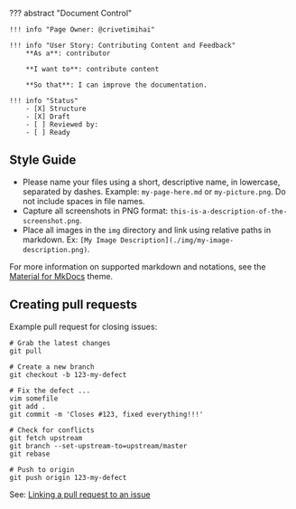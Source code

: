 ??? abstract "Document Control"

    !!! info "Page Owner: @crivetimihai"

    !!! info "User Story: Contributing Content and Feedback"
        **As a**: contributor

        **I want to**: contribute content

        **So that**: I can improve the documentation.

    !!! info "Status"
        - [X] Structure
        - [X] Draft
        - [ ] Reviewed by:
        - [ ] Ready

Style Guide
------------

- Please name your files using a short, descriptive name, in lowercase, separated by dashes. Example: `my-page-here.md` or `my-picture.png`. Do not include spaces in file names.
- Capture all screenshots in PNG format: `this-is-a-description-of-the-screenshot.png`.
- Place all images in the `img` directory and link using relative paths in markdown. Ex: `[My Image Description](./img/my-image-description.png)`.

For more information on supported markdown and notations, see the [Material for MkDocs](https://squidfunk.github.io/mkdocs-material/extensions/admonition/) theme.

Creating pull requests
-----------------------

Example pull request for closing issues:

```
# Grab the latest changes
git pull

# Create a new branch
git checkout -b 123-my-defect

# Fix the defect ...
vim somefile
git add .
git commit -m 'Closes #123, fixed everything!!!'

# Check for conflicts
git fetch upstream
git branch --set-upstream-to=upstream/master
git rebase

# Push to origin
git push origin 123-my-defect
```

See: [Linking a pull request to an issue](https://help.github.com/en/github/managing-your-work-on-github/linking-a-pull-request-to-an-issue)
